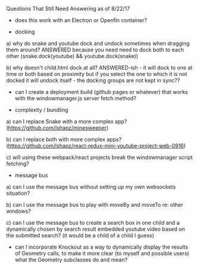 Questions That Still Need Answering as of 8/22/17

*	does this work with an Electron or Openfin container?

* 	docking

 a) why do snake and youtube dock and undock sometimes when dragging them around?
 	ANSWERED because you need need to dock both to each other (snake.dock(youtube) && youtube.dock(snake))
	
 b) why doesn't child.html dock at all? 
 	ANSWERED-ish - it will dock to one at time or both based on proximity but if you select the one to which it is not docked it will undock itself - the docking groups are not kept in sync??

*	can I create a deployment build (github pages or whatever) that works with the windowmanager.js server fetch method? 

*	complexity / bundling

 a) can I replace Snake with a more complex app? (https://github.com/lshapz/minesweeper)

 b) can I replace both with more complex apps? (https://github.com/lshapz/react-redux-mini-youtube-project-web-0916)

 c) will using these webpack/react projects break the windowmanager script fetching? 

*	message bus

 a) can I use the message bus without setting up my own websockets situation?

 b) can I use the message bus to play with moveBy and moveTo re: other windows? 

 c) can I use the message bus to create a search box in one child and a dynamically chosen by search result embedded youtube video based on the submitted search? (it would be a child of a child I guess)

*	can I incorporate Knockout as a way to dynamically display the results of Geometry calls, to make it more clear (to myself and possible users) what the Geometry subclasses do and mean?  